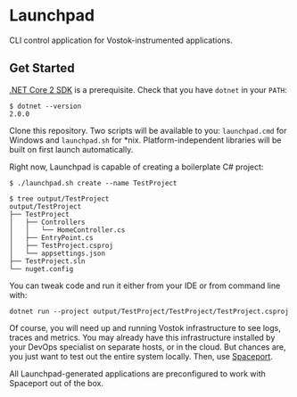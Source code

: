 # Launchpad

CLI control application for Vostok-instrumented applications.

## Get Started

[.NET Core 2 SDK](https://www.microsoft.com/net/core) is a prerequisite. Check that you have `dotnet` in your `PATH`:

```
$ dotnet --version
2.0.0
```

Clone this repository. Two scripts will be available to you: `launchpad.cmd` for Windows and `launchpad.sh` for *nix. Platform-independent libraries will be built on first launch automatically.

Right now, Launchpad is capable of creating a boilerplate C# project:

```
$ ./launchpad.sh create --name TestProject

$ tree output/TestProject
output/TestProject
├── TestProject
│   ├── Controllers
│   │   └── HomeController.cs
│   ├── EntryPoint.cs
│   ├── TestProject.csproj
│   └── appsettings.json
├── TestProject.sln
└── nuget.config
```

You can tweak code and run it either from your IDE or from command line with:

```
dotnet run --project output/TestProject/TestProject/TestProject.csproj
```

Of course, you will need up and running Vostok infrastructure to see logs, traces and metrics. You may already have this infrastructure installed by your DevOps specialist on separate hosts, or in the cloud. But chances are, you just want to test out the entire system locally. Then, use [Spaceport](https://github.com/vostok/spaceport).

All Launchpad-generated applications are preconfigured to work with Spaceport out of the box.

